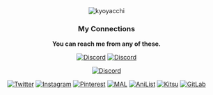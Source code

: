 <!--<a name="kyoyacchi metrics"><img src="https://github.com/kyoyacchi/kyoyacchi/blob/master/github-metrics.svg" alt="my metrics created with lowlighter/metrics"></a>-->
<div align="center">
<center> <img src="https://count.getloli.com/get/@kyoyacchi?theme=rule34" alt="kyoyacchi" class="center"> </center>

  
### My Connections
**You can reach me from any of these.**

<!--<img src="https://dcbadge.vercel.app/api/shield/468509605828493322?style=flat-square&compact=true">-->

[![Discord](https://dcbadge.vercel.app/api/shield/468509605828493322?style=flat-square&compact=true)](https://discordapp.com/users/468509605828493322/)
[![Discord](https://discordapp.com/api/guilds/1020705385411264525/embed.png)](https://discord.gg/dveQtqx)

<p align="center">


<!-- <img src="https://lanyard.cnrad.dev/api/468509605828493322?idleMessage=Probably%20watching%20anime/hanime"> -->


[![Discord](https://discord.c99.nl/widget/theme-2/468509605828493322.png)](https://discordapp.com/users/468509605828493322/)
</p>

[![Twitter](https://img.shields.io/twitter/follow/kyoyacchi?label=%40kyoyacchi&logo=twitter&style=flat-square)](https://twitter.com/kyoyacchi)
[![Instagram](https://img.shields.io/static/v1?label=&message=%40kyoyacchi&color=E4405F&logo=instagram&logoColor=white)](https://www.instagram.com/kyoyacchi/)
[![Pinterest](https://img.shields.io/static/v1?label=&message=kyoyacchi&color=red&logo=pinterest&logoColor=white)](https://pinterest.com/kyoyacchi/)
[![MAL](https://img.shields.io/static/v1?label=&message=kyoyatempest&color=2E51A2&logo=myanimelist&logoColor=white)](https://myanimelist.net/profile/kyoyatempest)
[![AniList](https://img.shields.io/static/v1?label=&message=kyoyacchi&color=02A9FF&logo=anilist&logoColor=white)](https://anilist.co/user/kyoyacchi/)
[![Kitsu](https://img.shields.io/static/v1?label=&message=kyoyacchi&color=FD755C&logo=kitsu&logoColor=white)](https://kitsu.io/users/kyoyacchi)
[![GitLab](https://img.shields.io/static/v1?label=&message=kyoyacchi&color=FC6D26&logo=gitlab)](https://gitlab.com/kyoyacchi)
</div>
